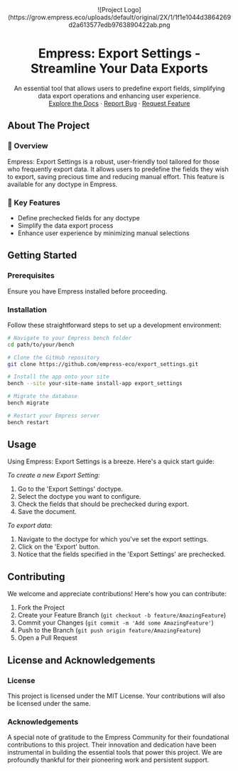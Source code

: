 <div align="center">
![Project Logo](https://grow.empress.eco/uploads/default/original/2X/1/1f1e1044d3864269d2a613577edb9763890422ab.png
<h1 align="center">Empress: Export Settings - Streamline Your Data Exports</h1>
<p align="center">
An essential tool that allows users to predefine export fields, simplifying data export operations and enhancing user experience.
<br />
<a href="https://grow.empress.eco/">Explore the Docs</a>
·
<a href="https://github.com/empress-eco/export_settings/issues">Report Bug</a>
·
<a href="https://github.com/empress-eco/export_settings/issues">Request Feature</a>
</p>
</div>

## About The Project

### 📖 Overview
Empress: Export Settings is a robust, user-friendly tool tailored for those who frequently export data. It allows users to predefine the fields they wish to export, saving precious time and reducing manual effort. This feature is available for any doctype in Empress.

### 🌟 Key Features
- Define prechecked fields for any doctype
- Simplify the data export process
- Enhance user experience by minimizing manual selections

## Getting Started

### Prerequisites
Ensure you have Empress installed before proceeding.

### Installation
Follow these straightforward steps to set up a development environment:

```sh
# Navigate to your Empress bench folder
cd path/to/your/bench 

# Clone the GitHub repository
git clone https://github.com/empress-eco/export_settings.git

# Install the app onto your site
bench --site your-site-name install-app export_settings

# Migrate the database
bench migrate

# Restart your Empress server
bench restart
```

## Usage
Using Empress: Export Settings is a breeze. Here's a quick start guide:

_To create a new Export Setting:_
1. Go to the 'Export Settings' doctype.
2. Select the doctype you want to configure.
3. Check the fields that should be prechecked during export.
4. Save the document.

_To export data:_
1. Navigate to the doctype for which you've set the export settings.
2. Click on the 'Export' button.
3. Notice that the fields specified in the 'Export Settings' are prechecked.

## Contributing
We welcome and appreciate contributions! Here's how you can contribute:

1. Fork the Project
2. Create your Feature Branch (`git checkout -b feature/AmazingFeature`)
3. Commit your Changes (`git commit -m 'Add some AmazingFeature'`)
4. Push to the Branch (`git push origin feature/AmazingFeature`)
5. Open a Pull Request

## License and Acknowledgements

### License
This project is licensed under the MIT License. Your contributions will also be licensed under the same.

### Acknowledgements
A special note of gratitude to the Empress Community for their foundational contributions to this project. Their innovation and dedication have been instrumental in building the essential tools that power this project. We are profoundly thankful for their pioneering work and persistent support.